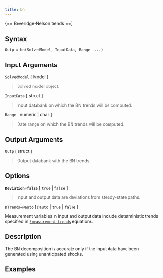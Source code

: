 ```yaml
---
title: bn
---
```


{== Beveridge-Nelson trends ==}


## Syntax

    Outp = bn(SolvedModel, InputData, Range, ...)


## Input Arguments

`SolvedModel` [ Model ] 
> 
> Solved model object.
> 

`InputData` [ struct ]
> 
> Input databank on which the BN trends will be computed.
> 

`Range` [ numeric | char ] 
> 
> Date range on which the BN trends will be
> computed.
> 

## Output Arguments 

`Outp` [ struct ]
> 
> Output databank with the BN trends.
> 

## Options

__`Deviation=false`__ [ `true` | `false` ] 
> 
> Input and output data are
> deviations from steady-state paths.
> 

`DTrends=@auto` [ `@auto` | `true` | `false` ] 

Measurement variables
in input and output data include deterministic trends specified in
[`!measurement-trends`](irislang/dtrends) equations.


## Description 

The BN decomposition is accurate only if the input data have been
generated using unanticipated shocks.


## Examples


